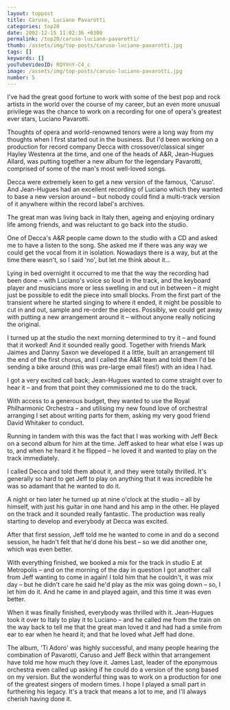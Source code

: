 ```yaml
---
layout: toppost
title: Caruso, Luciano Pavarotti
categories: top20
date: 2002-12-15 11:02:36 +0300
permalink: /top20/caruso-luciano-pavarotti/
thumb: /assets/img/top-posts/caruso-luciano-pavarotti.jpg
tags: []
keywords: []
youTubeVideoID: RQYVnY-C4_c
image: /assets/img/top-posts/caruso-luciano-pavarotti.jpg
number: 5
---
```


I've had the great good fortune to work with some of the best pop and rock artists in the world over the course of my career, but an even more unusual privilege was the chance to work on a recording for one of opera's greatest ever stars, Luciano Pavarotti.

Thoughts of opera and world-renowned tenors were a long way from my thoughts when I first started out in the business. But I'd been working on a production for record company Decca with crossover/classical singer Hayley Westenra at the time, and one of the heads of A&R, Jean-Hugues Allard, was putting together a new album for the legendary Pavarotti, comprised of some of the man's most well-loved songs. 

Decca were extremely keen to get a new version of the famous, 'Caruso'. And Jean-Hugues had an excellent recording of Luciano which they wanted to base a new version around – but nobody could find a multi-track version of it anywhere within the record label's archives.

The great man was living back in Italy then, ageing and enjoying ordinary life among friends, and was reluctant to go back into the studio.

One of Decca's A&R people came down to the studio with a CD and asked me to have a listen to the song. She asked me if there was any way we could get the vocal from it in isolation. Nowadays there is a way, but at the time there wasn't, so I said 'no', but let me think about it...

Lying in bed overnight it occurred to me that the way the recording had been done – with Luciano's voice so loud in the track, and the keyboard player and musicians more or less swelling in and out in between – it might just be possible to edit the piece into small blocks. From the first part of the transient where he started singing to where it ended, it might be possible to cut in and out, sample and re-order the pieces. Possibly, we could get away with putting a new arrangement around it – without anyone really noticing the original.

I turned up at the studio the next morning determined to try it – and found that it worked! And it sounded really good. Together with friends Mark Jaimes and Danny Saxon we developed it a little, built an arrangement till the end of the first chorus, and I called the A&R team and told them I'd be sending a bike around (this was pre-large email files!) with an idea I had.

I got a very excited call back; Jean-Hugues wanted to come straight over to hear it – and from that point they commissioned me to do the track.

With access to a generous budget, they wanted to use the Royal Philharmonic Orchestra – and utilising my new found love of orchestral arranging I set about writing parts for them, asking my very good friend  David Whitaker to conduct. 

Running in tandem with this was the fact that I was working with Jeff Beck on a second album for him at the time. Jeff asked to hear what else I was up to, and when he heard it he flipped – he loved it and wanted to play on the track immediately.

I called Decca and told them about it, and they were totally thrilled. It's generally so hard to get Jeff to play on anything that it was incredible he was so adamant that he wanted to do it.

A night or two later he turned up at nine o'clock at the studio – all by himself, with just his guitar in one hand and his amp in the other. He played on the track and it sounded really fantastic. The production was really starting to develop and everybody at Decca was excited.

After that first session, Jeff told me he wanted to come in and do a second session, he hadn't felt that he'd done his best – so we did another one, which was even better. 

With everything finished, we booked a mix for the track in studio E at Metropolis – and on the morning of the day in question I got another call from Jeff wanting to come in again! I told him that he couldn't, it was mix day – but he didn't care he said he'd play as the mix was going down – so, I let him do it. And he came in and played again, and this time it was even better.

When it was finally finished, everybody was thrilled with it. Jean-Hugues took it over to Italy to play it to Luciano – and he called me from the train on the way back to tell me that the great man loved it and had had a smile from ear to ear when he heard it; and that he loved what Jeff had done.


The album, 'Ti Adoro' was highly successful, and many people hearing the combination of Pavarotti, Caruso and Jeff Beck within that arrangement have told me how much they love it. James Last, leader of the eponymous orchestra even called up asking if he could do a version of the song based on my version. But the wonderful thing was to work on a production for one of the greatest singers of modern times. I hope I played a small part in furthering his legacy. It's a track that means a lot to me, and I'll always cherish having done it.